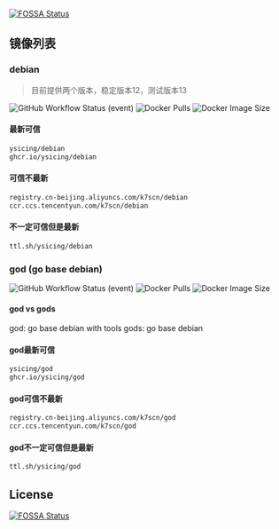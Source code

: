 [![FOSSA Status](https://app.fossa.io/api/projects/git%2Bgithub.com%2Fysicing%2Fdockerfiles.svg?type=shield)](https://app.fossa.io/projects/git%2Bgithub.com%2Fysicing%2Fdockerfiles?ref=badge_shield)


## 镜像列表

### debian

> 目前提供两个版本，稳定版本12，测试版本13

![GitHub Workflow Status (event)](https://img.shields.io/github/actions/workflow/status/ysicing/dockerfiles/debian.yml?style=flat-square)
![Docker Pulls](https://img.shields.io/docker/pulls/ysicing/debian?style=flat-square)
![Docker Image Size](https://img.shields.io/docker/image-size/ysicing/debian?style=flat-square)

#### 最新可信

```bash
ysicing/debian
ghcr.io/ysicing/debian
```

#### 可信不最新

```bash
registry.cn-beijing.aliyuncs.com/k7scn/debian
ccr.ccs.tencentyun.com/k7scn/debian
```

#### 不一定可信但是最新

```bash
ttl.sh/ysicing/debian
```

### god (go base debian)

![GitHub Workflow Status (event)](https://img.shields.io/github/actions/workflow/status/ysicing/dockerfiles/god.yml?style=flat-square)
![Docker Pulls](https://img.shields.io/docker/pulls/ysicing/god?style=flat-square)
![Docker Image Size](https://img.shields.io/docker/image-size/ysicing/god?style=flat-square)

#### god vs gods

god: go base debian with tools
gods: go base debian

#### god最新可信

```bash
ysicing/god
ghcr.io/ysicing/god
```

#### god可信不最新

```bash
registry.cn-beijing.aliyuncs.com/k7scn/god
ccr.ccs.tencentyun.com/k7scn/god
```

#### god不一定可信但是最新

```bash
ttl.sh/ysicing/god
```

## License
[![FOSSA Status](https://app.fossa.io/api/projects/git%2Bgithub.com%2Fysicing%2Fdockerfiles.svg?type=large)](https://app.fossa.io/projects/git%2Bgithub.com%2Fysicing%2Fdockerfiles?ref=badge_large)
